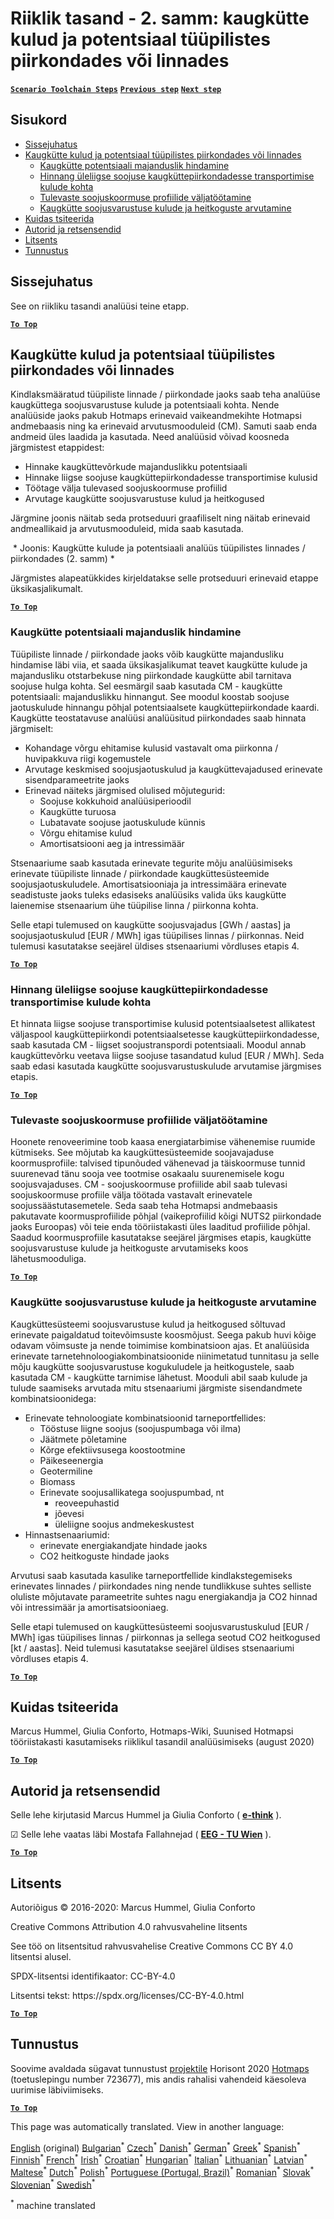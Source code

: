 <h1><a class="anchor" id="national-level---step-2--costs-and-potentials-for-district-heating-in-representative-regions-or-cities" href="#national-level---step-2--costs-and-potentials-for-district-heating-in-representative-regions-or-cities"><i class="fa fa-link"></i></a>Riiklik tasand - 2. samm: kaugkütte kulud ja potentsiaal tüüpilistes piirkondades või linnades</h1><p> <a href="guide-national-level-comprehensive-assessment-eed#part-iii-analysis-of-the-economic-potential-for-efficiency-in-heating-and-cooling_different-steps"><strong><code>Scenario Toolchain Steps</code></strong></a> <a href="step-1-identification-of-different-representative-cases-for-district-heating"><strong><code>Previous step</code></strong></a> <a href="Step-3-Calculation-of-decentral-heat-supply"><strong><code>Next step</code></strong></a><br/></p><h2><a class="anchor" id="table-of-contents" href="#table-of-contents"><i class="fa fa-link"></i></a> Sisukord</h2><ul><li> <a href="#introduction">Sissejuhatus</a></li><li> <a href="#costs-and-potentials-for-district-heating-in-representative-regions-or-cities">Kaugkütte kulud ja potentsiaal tüüpilistes piirkondades või linnades</a><ul><li> <a href="#costs-and-potentials-for-district-heating-in-representative-regions-or-cities_economic-assessment-of-the-potential-for-district-heating">Kaugkütte potentsiaali majanduslik hindamine</a></li><li> <a href="#costs-and-potentials-for-district-heating-in-representative-regions-or-cities_estimation-of-costs-for-the-transport-of-excess-heat-to-district-heating-areas">Hinnang üleliigse soojuse kaugküttepiirkondadesse transportimise kulude kohta</a></li><li> <a href="#costs-and-potentials-for-district-heating-in-representative-regions-or-cities_development-of-future-heat-load-profiles">Tulevaste soojuskoormuse profiilide väljatöötamine</a></li><li> <a href="#costs-and-potentials-for-district-heating-in-representative-regions-or-cities_calculation-of-costs-and-emissions-of-heat-supply-in-district-heating">Kaugkütte soojusvarustuse kulude ja heitkoguste arvutamine</a></li></ul></li><li> <a href="#how-to-cite">Kuidas tsiteerida</a></li><li> <a href="#authors-and-reviewers">Autorid ja retsensendid</a></li><li> <a href="#license">Litsents</a></li><li> <a href="#acknowledgement">Tunnustus</a></li></ul><h2><a class="anchor" id="introduction" href="#introduction"><i class="fa fa-link"></i></a> Sissejuhatus</h2><p> See on riikliku tasandi analüüsi teine etapp.</p><p><ins> <code><strong><a href="#table-of-contents">To Top</a></strong></code></ins></p><h2><a class="anchor" id="costs-and-potentials-for-district-heating-in-representative-regions-or-cities" href="#costs-and-potentials-for-district-heating-in-representative-regions-or-cities"><i class="fa fa-link"></i></a> Kaugkütte kulud ja potentsiaal tüüpilistes piirkondades või linnades</h2><p> Kindlaksmääratud tüüpiliste linnade / piirkondade jaoks saab teha analüüse kaugküttega soojusvarustuse kulude ja potentsiaali kohta. Nende analüüside jaoks pakub Hotmaps erinevaid vaikeandmekihte Hotmapsi andmebaasis ning ka erinevaid arvutusmooduleid (CM). Samuti saab enda andmeid üles laadida ja kasutada. Need analüüsid võivad koosneda järgmistest etappidest:</p><ul><li> Hinnake kaugküttevõrkude majanduslikku potentsiaali</li><li> Hinnake liigse soojuse kaugküttepiirkondadesse transportimise kulusid</li><li> Töötage välja tulevased soojuskoormuse profiilid</li><li> Arvutage kaugkütte soojusvarustuse kulud ja heitkogused</li></ul><p> Järgmine joonis näitab seda protseduuri graafiliselt ning näitab erinevaid andmeallikaid ja arvutusmooduleid, mida saab kasutada.</p><img alt="" src="../images/Hotmaps_ApproachNational_Step2.png"/> * Joonis: Kaugkütte kulude ja potentsiaali analüüs tüüpilistes linnades / piirkondades (2. samm) *<p> Järgmistes alapeatükkides kirjeldatakse selle protseduuri erinevaid etappe üksikasjalikumalt.</p><p><ins> <code><strong><a href="#table-of-contents">To Top</a></strong></code></ins></p><h3><a class="anchor" id="economic-assessment-of-the-potential-for-district-heating" href="#economic-assessment-of-the-potential-for-district-heating"><i class="fa fa-link"></i></a> Kaugkütte potentsiaali majanduslik hindamine</h3><p> Tüüpiliste linnade / piirkondade jaoks võib kaugkütte majandusliku hindamise läbi viia, et saada üksikasjalikumat teavet kaugkütte kulude ja majandusliku otstarbekuse ning piirkondade kaugkütte abil tarnitava soojuse hulga kohta. Sel eesmärgil saab kasutada CM - kaugkütte potentsiaali: majanduslikku hinnangut. See moodul koostab soojuse jaotuskulude hinnangu põhjal potentsiaalsete kaugküttepiirkondade kaardi. Kaugkütte teostatavuse analüüsi analüüsitud piirkondades saab hinnata järgmiselt:</p><ul><li> Kohandage võrgu ehitamise kulusid vastavalt oma piirkonna / huvipakkuva riigi kogemustele</li><li> Arvutage keskmised soojusjaotuskulud ja kaugküttevajadused erinevate sisendparameetrite jaoks</li><li> Erinevad näiteks järgmised olulised mõjutegurid:<ul><li> Soojuse kokkuhoid analüüsiperioodil</li><li> Kaugkütte turuosa</li><li> Lubatavate soojuse jaotuskulude künnis</li><li> Võrgu ehitamise kulud</li><li> Amortisatsiooni aeg ja intressimäär</li></ul></li></ul><p> Stsenaariume saab kasutada erinevate tegurite mõju analüüsimiseks erinevate tüüpiliste linnade / piirkondade kaugküttesüsteemide soojusjaotuskuludele. Amortisatsiooniaja ja intressimäära erinevate seadistuste jaoks tuleks edasiseks analüüsiks valida üks kaugkütte laienemise stsenaarium ühe tüüpilise linna / piirkonna kohta.</p><p> Selle etapi tulemused on kaugkütte soojusvajadus [GWh / aastas] ja soojusjaotuskulud [EUR / MWh] igas tüüpilises linnas / piirkonnas. Neid tulemusi kasutatakse seejärel üldises stsenaariumi võrdluses etapis 4.</p><p><ins> <code><strong><a href="#table-of-contents">To Top</a></strong></code></ins></p><h3><a class="anchor" id="estimation-of-costs-for-the-transport-of-excess-heat-to-district-heating-areas" href="#estimation-of-costs-for-the-transport-of-excess-heat-to-district-heating-areas"><i class="fa fa-link"></i></a> Hinnang üleliigse soojuse kaugküttepiirkondadesse transportimise kulude kohta</h3><p> Et hinnata liigse soojuse transportimise kulusid potentsiaalsetest allikatest väljaspool kaugküttepiirkondi potentsiaalsetesse kaugküttepiirkondadesse, saab kasutada CM - liigset soojustranspordi potentsiaali. Moodul annab kaugküttevõrku veetava liigse soojuse tasandatud kulud [EUR / MWh]. Seda saab edasi kasutada kaugkütte soojusvarustuskulude arvutamise järgmises etapis.</p><p><ins> <code><strong><a href="#table-of-contents">To Top</a></strong></code></ins></p><h3><a class="anchor" id="development-of-future-heat-load-profiles" href="#development-of-future-heat-load-profiles"><i class="fa fa-link"></i></a> Tulevaste soojuskoormuse profiilide väljatöötamine</h3><p> Hoonete renoveerimine toob kaasa energiatarbimise vähenemise ruumide kütmiseks. See mõjutab ka kaugküttesüsteemide soojavajaduse koormusprofiile: talvised tipunõuded vähenevad ja täiskoormuse tunnid suurenevad tänu sooja vee tootmise osakaalu suurenemisele kogu soojusvajaduses. CM - soojuskoormuse profiilide abil saab tulevasi soojuskoormuse profiile välja töötada vastavalt erinevatele soojussäästutasemetele. Seda saab teha Hotmapsi andmebaasis pakutavate koormusprofiilide põhjal (vaikeprofiilid kõigi NUTS2 piirkondade jaoks Euroopas) või teie enda tööriistakasti üles laaditud profiilide põhjal. Saadud koormusprofiile kasutatakse seejärel järgmises etapis, kaugkütte soojusvarustuse kulude ja heitkoguste arvutamiseks koos lähetusmooduliga.</p><p><ins> <code><strong><a href="#table-of-contents">To Top</a></strong></code></ins></p><h3><a class="anchor" id="calculation-of-costs-and-emissions-of-heat-supply-in-district-heating" href="#calculation-of-costs-and-emissions-of-heat-supply-in-district-heating"><i class="fa fa-link"></i></a> Kaugkütte soojusvarustuse kulude ja heitkoguste arvutamine</h3><p> Kaugküttesüsteemi soojusvarustuse kulud ja heitkogused sõltuvad erinevate paigaldatud toitevõimsuste koosmõjust. Seega pakub huvi kõige odavam võimsuste ja nende toimimise kombinatsioon ajas. Et analüüsida erinevate tarnetehnoloogiakombinatsioonide niinimetatud tunnitasu ja selle mõju kaugkütte soojusvarustuse kogukuludele ja heitkogustele, saab kasutada CM - kaugkütte tarnimise lähetust. Mooduli abil saab kulude ja tulude saamiseks arvutada mitu stsenaariumi järgmiste sisendandmete kombinatsioonidega:</p><ul><li> Erinevate tehnoloogiate kombinatsioonid tarneportfellides:<ul><li> Tööstuse liigne soojus (soojuspumbaga või ilma)</li><li> Jäätmete põletamine</li><li> Kõrge efektiivsusega koostootmine</li><li> Päikeseenergia</li><li> Geotermiline</li><li> Biomass</li><li> Erinevate soojusallikatega soojuspumbad, nt<ul><li> reoveepuhastid</li><li> jõevesi</li><li> üleliigne soojus andmekeskustest</li></ul></li></ul></li><li> Hinnastsenaariumid:<ul><li> erinevate energiakandjate hindade jaoks</li><li> CO2 heitkoguste hindade jaoks</li></ul></li></ul><p> Arvutusi saab kasutada kasulike tarneportfellide kindlakstegemiseks erinevates linnades / piirkondades ning nende tundlikkuse suhtes selliste oluliste mõjutavate parameetrite suhtes nagu energiakandja ja CO2 hinnad või intressimäär ja amortisatsiooniaeg.</p><p> Selle etapi tulemused on kaugküttesüsteemi soojusvarustuskulud [EUR / MWh] igas tüüpilises linnas / piirkonnas ja sellega seotud CO2 heitkogused [kt / aastas]. Neid tulemusi kasutatakse seejärel üldises stsenaariumi võrdluses etapis 4.</p><p><ins> <code><strong><a href="#table-of-contents">To Top</a></strong></code></ins></p><h2><a class="anchor" id="how-to-cite" href="#how-to-cite"><i class="fa fa-link"></i></a> Kuidas tsiteerida</h2><p> Marcus Hummel, Giulia Conforto, Hotmaps-Wiki, Suunised Hotmapsi tööriistakasti kasutamiseks riiklikul tasandil analüüsimiseks (august 2020)</p><p><ins> <code><strong><a href="#table-of-contents">To Top</a></strong></code></ins></p><h2><a class="anchor" id="authors-and-reviewers" href="#authors-and-reviewers"><i class="fa fa-link"></i></a> Autorid ja retsensendid</h2><p> Selle lehe kirjutasid Marcus Hummel ja Giulia Conforto ( <strong><a href="https://e-think.ac.at">e-think</a></strong> ).</p><p> ☑ Selle lehe vaatas läbi Mostafa Fallahnejad ( <strong><a href="https://eeg.tuwien.ac.at/">EEG - TU Wien</a></strong> ).</p><p> <a href="#table-of-contents"><strong><code>To Top</code></strong></a></p><h2><a class="anchor" id="license" href="#license"><i class="fa fa-link"></i></a> Litsents</h2><p> Autoriõigus © 2016-2020: Marcus Hummel, Giulia Conforto</p><p> Creative Commons Attribution 4.0 rahvusvaheline litsents</p><p> See töö on litsentsitud rahvusvahelise Creative Commons CC BY 4.0 litsentsi alusel.</p><p> SPDX-litsentsi identifikaator: CC-BY-4.0</p><p> Litsentsi tekst: https://spdx.org/licenses/CC-BY-4.0.html</p><p><ins> <code><strong><a href="#table-of-contents">To Top</a></strong></code></ins></p><h2><a class="anchor" id="acknowledgement" href="#acknowledgement"><i class="fa fa-link"></i></a> Tunnustus</h2><p> Soovime avaldada sügavat tunnustust <a href="https://www.hotmaps-project.eu">projektile</a> Horisont 2020 <a href="https://www.hotmaps-project.eu">Hotmaps</a> (toetuslepingu number 723677), mis andis rahalisi vahendeid käesoleva uurimise läbiviimiseks.</p><p><ins> <code><strong><a href="#table-of-contents">To Top</a></strong></code></ins></p>
<!--- THIS IS A SUPER UNIQUE IDENTIFIER -->

This page was automatically translated. View in another language:

[English](../en/Step-2-Costs-and-potentials-for-district-heating-in-representative-regions-or-cities) (original) [Bulgarian](../bg/Step-2-Costs-and-potentials-for-district-heating-in-representative-regions-or-cities)<sup>\*</sup> [Czech](../cs/Step-2-Costs-and-potentials-for-district-heating-in-representative-regions-or-cities)<sup>\*</sup> [Danish](../da/Step-2-Costs-and-potentials-for-district-heating-in-representative-regions-or-cities)<sup>\*</sup> [German](../de/Step-2-Costs-and-potentials-for-district-heating-in-representative-regions-or-cities)<sup>\*</sup> [Greek](../el/Step-2-Costs-and-potentials-for-district-heating-in-representative-regions-or-cities)<sup>\*</sup> [Spanish](../es/Step-2-Costs-and-potentials-for-district-heating-in-representative-regions-or-cities)<sup>\*</sup>  [Finnish](../fi/Step-2-Costs-and-potentials-for-district-heating-in-representative-regions-or-cities)<sup>\*</sup> [French](../fr/Step-2-Costs-and-potentials-for-district-heating-in-representative-regions-or-cities)<sup>\*</sup> [Irish](../ga/Step-2-Costs-and-potentials-for-district-heating-in-representative-regions-or-cities)<sup>\*</sup> [Croatian](../hr/Step-2-Costs-and-potentials-for-district-heating-in-representative-regions-or-cities)<sup>\*</sup> [Hungarian](../hu/Step-2-Costs-and-potentials-for-district-heating-in-representative-regions-or-cities)<sup>\*</sup> [Italian](../it/Step-2-Costs-and-potentials-for-district-heating-in-representative-regions-or-cities)<sup>\*</sup> [Lithuanian](../lt/Step-2-Costs-and-potentials-for-district-heating-in-representative-regions-or-cities)<sup>\*</sup> [Latvian](../lv/Step-2-Costs-and-potentials-for-district-heating-in-representative-regions-or-cities)<sup>\*</sup> [Maltese](../mt/Step-2-Costs-and-potentials-for-district-heating-in-representative-regions-or-cities)<sup>\*</sup> [Dutch](../nl/Step-2-Costs-and-potentials-for-district-heating-in-representative-regions-or-cities)<sup>\*</sup> [Polish](../pl/Step-2-Costs-and-potentials-for-district-heating-in-representative-regions-or-cities)<sup>\*</sup> [Portuguese (Portugal, Brazil)](../pt/Step-2-Costs-and-potentials-for-district-heating-in-representative-regions-or-cities)<sup>\*</sup> [Romanian](../ro/Step-2-Costs-and-potentials-for-district-heating-in-representative-regions-or-cities)<sup>\*</sup> [Slovak](../sk/Step-2-Costs-and-potentials-for-district-heating-in-representative-regions-or-cities)<sup>\*</sup> [Slovenian](../sl/Step-2-Costs-and-potentials-for-district-heating-in-representative-regions-or-cities)<sup>\*</sup> [Swedish](../sv/Step-2-Costs-and-potentials-for-district-heating-in-representative-regions-or-cities)<sup>\*</sup> 

<sup>\*</sup> machine translated
